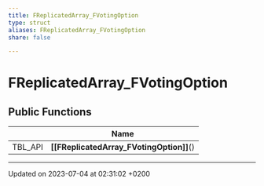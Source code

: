 ```yaml
---
title: FReplicatedArray_FVotingOption
type: struct
aliases: FReplicatedArray_FVotingOption
share: false

---
```


# FReplicatedArray_FVotingOption





## Public Functions

|                | Name           |
| -------------- | -------------- |
| TBL_API | **[[FReplicatedArray_FVotingOption]]**() |

-------------------------------

Updated on 2023-07-04 at 02:31:02 +0200